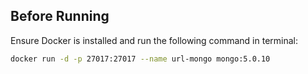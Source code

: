 

## Before Running

Ensure Docker is installed and run the following command in terminal:

```sh
docker run -d -p 27017:27017 --name url-mongo mongo:5.0.10
```
